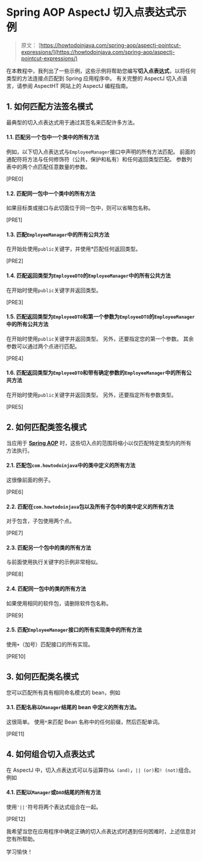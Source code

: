 # Spring AOP AspectJ 切入点表达式示例

> 原文： [https://howtodoinjava.com/spring-aop/aspectj-pointcut-expressions/](https://howtodoinjava.com/spring-aop/aspectj-pointcut-expressions/)

在本教程中，我列出了一些示例，这些示例将帮助您编写**切入点表达式**，以将任何类型的方法连接点匹配到 Spring 应用程序中。 有关完整的 AspectJ 切入点语言，请参阅 AspectHT 网站上的 AspectJ 编程指南。

## 1\. 如何匹配方法签名模式

最典型的切入点表达式用于通过其签名来匹配许多方法。

#### 1.1. 匹配另一个包中一个类中的所有方法

例如，以下切入点表达式与`EmployeeManager`接口中声明的所有方法匹配。 前面的通配符将方法与任何修饰符（公共，保护和私有）和任何返回类型匹配。 参数列表中的两个点匹配任意数量的参数。

[PRE0]

#### 1.2. 匹配同一包中一个类中的所有方法

如果目标类或接口与此切面位于同一包中，则可以省略包名称。

[PRE1]

#### 1.3. 匹配`EmployeeManager`中的所有公共方法

在开始处使用`public`关键字，并使用*匹配任何返回类型。

[PRE2]

#### 1.4. 匹配返回类型为`EmployeeDTO`的`EmployeeManager`中的所有公共方法

在开始时使用`public`关键字并返回类型。

[PRE3]

#### 1.5. 匹配返回类型为`EmployeeDTO`和第一个参数为`EmployeeDTO`的`EmployeeManager`中的所有公共方法

在开始时使用`public`关键字并返回类型。 另外，还要指定您的第一个参数。 其余参数可以通过两个点进行匹配。

[PRE4]

#### 1.6. 匹配返回类型为`EmployeeDTO`和带有确定参数的`EmployeeManager`中的所有公共方法

在开始时使用`public`关键字并返回类型。 另外，还要指定所有参数类型。

[PRE5]

## 2\. 如何匹配类签名模式

当应用于 [**Spring AOP**](//howtodoinjava.com/spring/spring-aop/spring-aop-aspectj-example-tutorial-using-annotation-config/) 时，这些切入点的范围将缩小以仅匹配特定类型内的所有方法执行。

#### 2.1. 匹配包`com.howtodoinjava`中的类中定义的所有方法

这很像前面的例子。

[PRE6]

#### 2.2. 匹配在`com.howtodoinjava`包以及所有子包中的类中定义的所有方法

对于包含，子包使用两个点。

[PRE7]

#### 2.3. 匹配另一个包中的类的所有方法

与前面使用执行关键字的示例非常相似。

[PRE8]

#### 2.4. 匹配同一包中的类的所有方法

如果使用相同的软件包，请删除软件包名称。

[PRE9]

#### 2.5. 匹配`EmployeeManager`接口的所有实现类中的所有方法

使用`+`（加号）匹配接口的所有实现。

[PRE10]

## 3\. 如何匹配类名模式

您可以匹配所有具有相同命名模式的 bean，例如

#### 3.1. 匹配名称以`Manager`结尾的 bean 中定义的所有方法。

这很简单。 使用`*`来匹配 Bean 名称中的任何前缀，然后匹配单词。

[PRE11]

## 4\. 如何组合切入点表达式

在 AspectJ 中，切入点表达式可以与运算符`&& (and)`，`|| (or)`和`! (not)`组合。 例如

#### 4.1. 匹配以`Manager`或`DAO`结尾的所有方法

使用`'||'`符号将两个表达式组合在一起。

[PRE12]

我希望当您在应用程序中确定正确的切入点表达式时遇到任何困难时，上述信息对您有所帮助。

学习愉快！